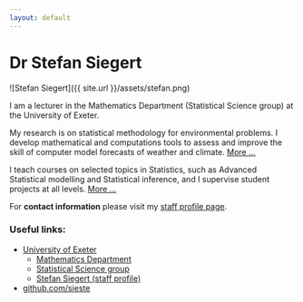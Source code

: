 ```yaml
---
layout: default
---
```


# Dr Stefan Siegert

![Stefan Siegert]({{ site.url }}/assets/stefan.png)

I am a lecturer in the Mathematics Department (Statistical Science group) at
the University of Exeter. 

My research is on statistical methodology for environmental problems. I develop
mathematical and computations tools to assess and improve the skill of computer
model forecasts of weather and climate. [More ...](research)

I teach courses on selected topics in Statistics, such as Advanced Statistical
modelling and Statistical inference, and I supervise student projects at all
levels. [More ...](teaching)

For **contact information** please visit my [staff profile
page](http://emps.exeter.ac.uk/mathematics/staff/ss610).



### Useful links:

- [University of Exeter](https://www.exeter.ac.uk) 
  - [Mathematics Department](https://www.exeter.ac.uk/mathematics) 
  - [Statistical Science group](https://emps.exeter.ac.uk/mathematics/research/statistical-science/)
  - [Stefan Siegert (staff profile)](http://emps.exeter.ac.uk/mathematics/staff/ss610)
- [github.com/sieste](https://www.github.com/sieste)


